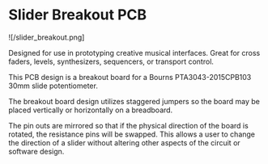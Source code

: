 # Slider Breakout PCB

![/slider_breakout.png]

Designed for use in prototyping creative musical interfaces.  Great
for cross faders, levels, synthesizers, sequencers, or transport
control.

This PCB design is a breakout board for a Bourns PTA3043-2015CPB103
30mm slide potentiometer.  

The breakout board design utilizes staggered jumpers so the board may
be placed vertically or horizontally on a breadboard.

The pin outs are mirrored so that if the physical direction of the
board is rotated, the resistance pins will be swapped. This allows a
user to change the direction of a slider without altering other
aspects of the circuit or software design.